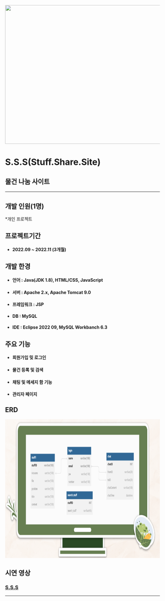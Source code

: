 <img src=재고30.png width=850 height=450>    

# S.S.S(Stuff.Share.Site)  
## 물건 나눔 사이트      
#### 
---
## 개발 인원(1명)
*개인 프로젝트  

## 프로젝트기간
* #### 2022.09 ~ 2022.11 (3개월)    

## 개발 한경   
* #### 언어 :        Java(JDK 1.8), HTML/CSS, JavaScript  
* #### 서버 :        Apache 2.x, Apache Tomcat 9.0  
* #### 프레임워크 :  JSP
* #### DB :          MySQL  
* #### IDE :         Eclipse 2022 09, MySQL Workbanch 6.3
  
## 주요 기능   
* #### 회원가입 밎 로그인
* #### 물건 등록 및 검색
* #### 채팅 및 메세지 함 기능
* #### 관리자 페이지



## ERD  
<img src=테이블.png width=850 height=450>    


## 시연 영상
### [S.S.S][project]  
---




 [project]: https://www.youtube.com/watch?v=DONOwRd8uj0
